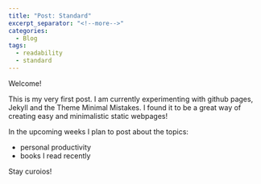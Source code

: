 ```yaml
---
title: "Post: Standard"
excerpt_separator: "<!--more-->"
categories:
  - Blog
tags:
  - readability
  - standard
---
```


Welcome!

This is my very first post. I am currently experimenting with github pages, Jekyll and the Theme Minimal Mistakes. I found it to be a great way of creating easy and minimalistic static webpages!

In the upcoming weeks I plan to post about the topics:
- personal productivity
- books I read recently

Stay curoios!
